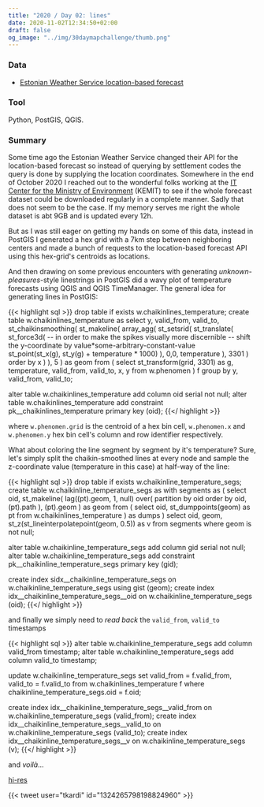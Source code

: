 ```yaml
---
title: "2020 / Day 02: lines"
date: 2020-11-02T12:34:50+02:00
draft: false
og_image: "../img/30daymapchallenge/thumb.png"
---
```

### Data
- [Estonian Weather Service location-based forecast](http://www.ilmateenistus.ee/asukoha-prognoos/?coordinates=58.3800520744161;26.7221159100379)

### Tool
Python, PostGIS, QGIS.

### Summary
Some time ago the Estonian Weather Service changed their API for the
location-based forecast so instead of querying by settlement codes the query
is done by supplying the location coordinates. Somewhere in the end of October
2020 I reached out to the wonderful folks working at the [IT Center for the
Ministry of Environment](https://www.kemit.ee/en) (KEMIT) to see if the
whole forecast dataset could be downloaded regularly in a complete manner.
Sadly that does not seem to be the case. If my memory serves me right the whole
dataset is abt 9GB and is updated every 12h.

But as I was still eager on getting my hands on some of this data, instead in
PostGIS I generated a hex grid with a 7km step between neighboring centers
and made a bunch of requests to the location-based forecast API using this
hex-grid's centroids as locations.

And then drawing on some previous encounters with generating _unknown-pleasures_-style
linestrings in PostGIS did a wavy plot of temperature forecasts using QGIS and
QGIS TimeManager. The general idea for generating lines in PostGIS:

{{< highlight sql >}}
drop table if exists w.chaikinlines_temperature;
create table w.chaikinlines_temperature as
select
    y, valid_from, valid_to,
    st_chaikinsmoothing(
      st_makeline(
        array_agg(
          st_setsrid(
            st_translate(
              st_force3d(
                -- in order to make the spikes visually more discernible
                -- shift the y-coordinate by value*some-arbitrary-constant-value  
                st_point(st_x(g), st_y(g) + temperature * 1000)
              ), 0,0, temperature
            ), 3301
          ) order by x
        )
      ), 5
  ) as geom
from (
  select
      st_transform(grid, 3301) as g, temperature, valid_from, valid_to, x, y
  from w.phenomen
) f
group by y, valid_from, valid_to;

alter table w.chaikinlines_temperature
  add column oid
    serial not null;
alter table w.chaikinlines_temperature
  add constraint pk__chaikinlines_temperature
    primary key (oid);
{{</ highlight >}}

where `w.phenomen.grid` is the centroid of a hex bin cell, `w.phenomen.x` and
`w.phenomen.y` hex bin cell's column and row identifier respectively.

What about coloring the line segment by segment by it's temperature? Sure,
let's simply split the chaikin-smoothed lines at every node and sample the
z-coordinate value (temperature in this case) at half-way of the line:

{{< highlight sql >}}
drop table if exists w.chaikinline_temperature_segs;
create table w.chaikinline_temperature_segs as
with segments as (
  select
    oid, st_makeline(
      lag((pt).geom, 1, null) over(
        partition by oid order by oid, (pt).path
      ),
      (pt).geom
    ) as geom
  from (
    select
      oid, st_dumppoints(geom) as pt
    from
      w.chaikinlines_temperature
  ) as dumps
)
select
  oid, geom, st_z(st_lineinterpolatepoint(geom, 0.5)) as v
from
  segments
where
  geom is not null;

alter table w.chaikinline_temperature_segs
  add column gid
    serial not null;
alter table w.chaikinline_temperature_segs
  add constraint pk__chaikinline_temperature_segs
    primary key (gid);

create index sidx__chaikinline_temperature_segs
  on w.chaikinline_temperature_segs
    using gist (geom);
create index idx__chaikinline_temperature_segs__oid
  on w.chaikinline_temperature_segs
    (oid);
{{</ highlight >}}

and finally we simply need to _read back_ the `valid_from`, `valid_to` timestamps

{{< highlight sql >}}
alter table w.chaikinline_temperature_segs
  add column valid_from
    timestamp;
alter table w.chaikinline_temperature_segs
  add column valid_to
    timestamp;

update w.chaikinline_temperature_segs set
  valid_from = f.valid_from,
  valid_to = f.valid_to
from w.chaikinlines_temperature f
where chaikinline_temperature_segs.oid = f.oid;

create index idx__chaikinline_temperature_segs__valid_from
  on w.chaikinline_temperature_segs
    (valid_from);
create index idx__chaikinline_temperature_segs__valid_to
  on w.chaikinline_temperature_segs
    (valid_to);
create index idx__chaikinline_temperature_segs__v
  on w.chaikinline_temperature_segs
    (v);
{{</ highlight >}}

and _voilà_...

[hi-res](https://tkardi.ee/writeup/img/30daymapchallenge/day-2-lines.gif)

{{< tweet user="tkardi" id="1324265798198824960" >}}
